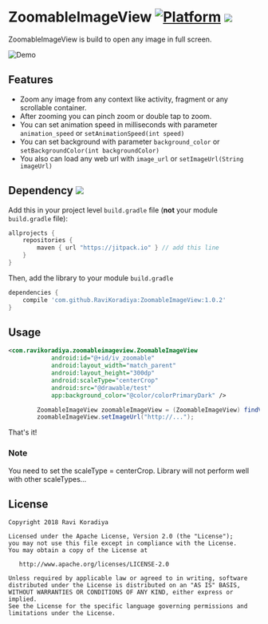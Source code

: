 <meta name="thumbnail" content="https://raw.githubusercontent.com/RaviKoradiya/ZoomableImageView/master/demo_image/ezgif-2-ccb935fa45.gif" />

# ZoomableImageView  [![Platform](https://img.shields.io/badge/platform-android-green.svg)](http://developer.android.com/index.html) [![](https://jitpack.io/v/RaviKoradiya/ZoomableImageView.svg)](https://jitpack.io/#RaviKoradiya/ZoomableImageView)

ZoomableImageView is build to open any image in full screen.

![Demo](/../master/demo_image/ezgif-2-ccb935fa45.gif?raw=true "Demo")

## Features
- Zoom any image from any context like activity, fragment or any scrollable container. 
- After zooming you can pinch zoom or double tap to zoom. 
- You can set animation speed in milliseconds with parameter `animation_speed` or `setAnimationSpeed(int speed)`
- You can set background with parameter `background_color` or `setBackgroundColor(int backgroundColor)`
- You also can load any web url with `image_url` or `setImageUrl(String imageUrl)`

## Dependency  [![](https://jitpack.io/v/RaviKoradiya/ZoomableImageView/month.svg)](https://jitpack.io/#RaviKoradiya/ZoomableImageView)

Add this in your project level `build.gradle` file (**not** your module `build.gradle` file):

```gradle
allprojects {
	repositories {
        maven { url "https://jitpack.io" } // add this line
    }
}
```

Then, add the library to your module `build.gradle`
```gradle
dependencies {
    compile 'com.github.RaviKoradiya:ZoomableImageView:1.0.2'
}
```

## Usage

```xml
<com.ravikoradiya.zoomableimageview.ZoomableImageView
            android:id="@+id/iv_zoomable"
            android:layout_width="match_parent"
            android:layout_height="300dp"
            android:scaleType="centerCrop"
            android:src="@drawable/test"
            app:background_color="@color/colorPrimaryDark" />
```
```java
        ZoomableImageView zoomableImageView = (ZoomableImageView) findViewById(R.id.iv_zoomable);
        zoomableImageView.setImageUrl("http://...");
```
That's it!

### Note

You need to set  the scaleType = centerCrop. Library will not perform well with other scaleTypes...


License
--------

    Copyright 2018 Ravi Koradiya

    Licensed under the Apache License, Version 2.0 (the "License");
    you may not use this file except in compliance with the License.
    You may obtain a copy of the License at
    
       http://www.apache.org/licenses/LICENSE-2.0
    
    Unless required by applicable law or agreed to in writing, software
    distributed under the License is distributed on an "AS IS" BASIS,
    WITHOUT WARRANTIES OR CONDITIONS OF ANY KIND, either express or implied.
    See the License for the specific language governing permissions and
    limitations under the License.
